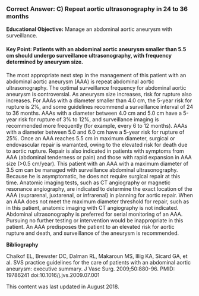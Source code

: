 
### Correct Answer: C) Repeat aortic ultrasonography in 24 to 36 months 

**Educational Objective:** Manage an abdominal aortic aneurysm with surveillance.

#### **Key Point:** Patients with an abdominal aortic aneurysm smaller than 5.5 cm should undergo surveillance ultrasonography, with frequency determined by aneurysm size.

The most appropriate next step in the management of this patient with an abdominal aortic aneurysm (AAA) is repeat abdominal aortic ultrasonography. The optimal surveillance frequency for abdominal aortic aneurysm is controversial. As aneurysm size increases, risk for rupture also increases. For AAAs with a diameter smaller than 4.0 cm, the 5-year risk for rupture is 2%, and some guidelines recommend a surveillance interval of 24 to 36 months. AAAs with a diameter between 4.0 cm and 5.0 cm have a 5-year risk for rupture of 3% to 12%, and surveillance imaging is recommended more frequently (for example, every 6 to 12 months). AAAs with a diameter between 5.0 and 6.0 cm have a 5-year risk for rupture of 25%. Once an AAA reaches 5.5 cm in maximum diameter, surgical or endovascular repair is warranted, owing to the elevated risk for death due to aortic rupture. Repair is also indicated in patients with symptoms from AAA (abdominal tenderness or pain) and those with rapid expansion in AAA size (>0.5 cm/year). This patient with an AAA with a maximum diameter of 3.5 cm can be managed with surveillance abdominal ultrasonography. Because he is asymptomatic, he does not require surgical repair at this time.
Anatomic imaging tests, such as CT angiography or magnetic resonance angiography, are indicated to determine the exact location of the AAA (suprarenal, juxtarenal, or infrarenal) in planning for aortic repair. When an AAA does not meet the maximum diameter threshold for repair, such as in this patient, anatomic imaging with CT angiography is not indicated. Abdominal ultrasonography is preferred for serial monitoring of an AAA.
Pursuing no further testing or intervention would be inappropriate in this patient. An AAA predisposes the patient to an elevated risk for aortic rupture and death, and surveillance of the aneurysm is recommended.

**Bibliography**

Chaikof EL, Brewster DC, Dalman RL, Makaroun MS, Illig KA, Sicard GA, et al. SVS practice guidelines for the care of patients with an abdominal aortic aneurysm: executive summary. J Vasc Surg. 2009;50:880-96. PMID: 19786241 doi:10.1016/j.jvs.2009.07.001

This content was last updated in August 2018.